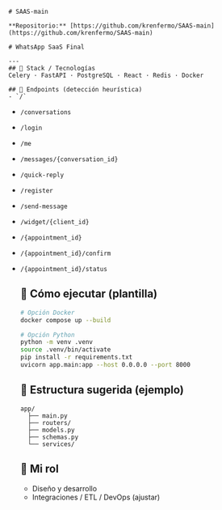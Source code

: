     # SAAS-main

    **Repositorio:** [https://github.com/krenfermo/SAAS-main](https://github.com/krenfermo/SAAS-main)

    # WhatsApp SaaS Final

    ---
    ## 🧩 Stack / Tecnologías
    Celery · FastAPI · PostgreSQL · React · Redis · Docker

    ## 🔌 Endpoints (detección heurística)
    - `/`
- `/conversations`
- `/login`
- `/me`
- `/messages/{conversation_id}`
- `/quick-reply`
- `/register`
- `/send-message`
- `/widget/{client_id}`
- `/{appointment_id}`
- `/{appointment_id}/confirm`
- `/{appointment_id}/status`

    ## 🚀 Cómo ejecutar (plantilla)
    ```bash
    # Opción Docker
    docker compose up --build

    # Opción Python
    python -m venv .venv
    source .venv/bin/activate
    pip install -r requirements.txt
    uvicorn app.main:app --host 0.0.0.0 --port 8000
    ```

    ## 📂 Estructura sugerida (ejemplo)
    ```
    app/
      ├── main.py
      ├── routers/
      ├── models.py
      ├── schemas.py
      └── services/
    ```

    ## 👤 Mi rol
    - Diseño y desarrollo
    - Integraciones / ETL / DevOps (ajustar)
